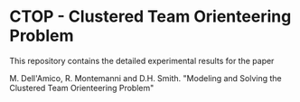 # CTOP - Clustered Team Orienteering Problem

This repository contains the detailed experimental results for the paper

M. Dell'Amico, R. Montemanni and D.H. Smith. "Modeling and Solving the Clustered Team Orienteering Problem" 

